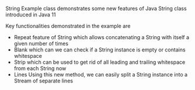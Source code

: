 String Example class demonstrates some new features of Java String  class introduced in Java 11

Key functionalities demonstrated in the example are 

- Repeat feature of String which allows concatenating a String with itself a given number of times
- Blank which can we can check if a String instance is empty or contains whitespace
- Strip which can be used to get rid of all leading and trailing whitespace from each String now
- Lines Using this new method, we can easily split a String instance into a Stream<String> of separate lines

